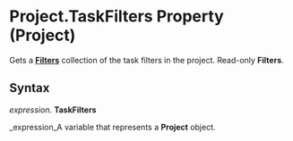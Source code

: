 
# Project.TaskFilters Property (Project)

Gets a  **[Filters](abcd72a7-b86b-783e-16e0-f50a48b1fed2.md)** collection of the task filters in the project. Read-only **Filters**.


## Syntax

 _expression_. **TaskFilters**

 _expression_A variable that represents a  **Project** object.

